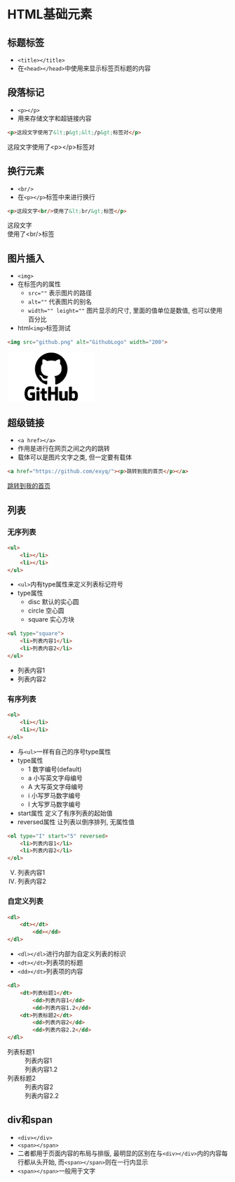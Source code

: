 # HTML基础元素

## 标题标签
- `<title></title>`
- 在`<head></head>`中使用来显示标签页标题的内容
## 段落标记
- `<p></p>`
- 用来存储文字和超链接内容
``` html
<p>这段文字使用了&lt;p&gt;&lt;/p&gt;标签对</p>
```
<p>这段文字使用了&lt;p&gt;&lt;/p&gt;标签对</p>

## 换行元素
- `<br/>`
- 在`<p></p>`标签中来进行换行
``` html
<p>这段文字<br/>使用了&lt;br/&gt;标签</p>
```
<p>这段文字<br/>使用了&lt;br/&gt;标签</p>

## 图片插入
- `<img>`
- 在标签内的属性
	- `src=""` 表示图片的路径
	- `alt=""` 代表图片的别名
	- `width="" leight=""` 图片显示的尺寸, 里面的值单位是数值, 也可以使用百分比
- html`<img>`标签测试
``` html
<img src="github.png" alt="GithubLogo" width="200">
```
<img src="github.png" alt="GithubLogo" width="200">

## 超级链接
- `<a href></a>`
- 作用是进行在网页之间之内的跳转
- 载体可以是图片文字之类, 但一定要有载体
``` html
<a href="https://github.com/exyq/"><p>跳转到我的首页</p></a>
```
<a href="https://github.com/exyq/"><p>跳转到我的首页</p></a>

## 列表
### 无序列表
``` html
<ul>
	<li></li>
	<li></li>
</ul>
```
- `<ul>`内有type属性来定义列表标记符号
- type属性
	- disc 默认的实心圆
	- circle 空心圆
	- square 实心方块
``` html
<ul type="square">
	<li>列表内容1</li>
	<li>列表内容2</li>
</ul>
```
<ul type="square">
	<li>列表内容1</li>
	<li>列表内容2</li>
</ul>

### 有序列表
``` html
<ol>
	<li></li>
	<li></li>
</ol>
```
- 与`<ul>`一样有自己的序号type属性
- type属性
	- 1 数字编号(default)
	- a 小写英文字母编号
	- A 大写英文字母编号
	- i 小写罗马数字编号
	- I 大写罗马数字编号
- start属性 定义了有序列表的起始值
- reversed属性 让列表以倒序排列, 无属性值
``` html
<ol type="I" start="5" reversed>
	<li>列表内容1</li>
	<li>列表内容2</li>
</ol>
```
<ol type="I" start="5" reversed>
	<li>列表内容1</li>
	<li>列表内容2</li>
</ol>

### 自定义列表
``` html
<dl>
	<dt></dt>
		<dd></dd>
</dl>
```
- `<dl></dl>`进行内部为自定义列表的标识
- `<dt></dt>`列表项的标题
- `<dd></dt>`列表项的内容
``` html
<dl>
	<dt>列表标题1</dt>
		<dd>列表内容1</dd>
		<dd>列表内容1.2</dd>
	<dt>列表标题2</dt>
		<dd>列表内容2</dd>
		<dd>列表内容2.2</dd>
</dl>
```
<dl>
	<dt>列表标题1</dt>
		<dd>列表内容1</dd>
		<dd>列表内容1.2</dd>
	<dt>列表标题2</dt>
		<dd>列表内容2</dd>
		<dd>列表内容2.2</dd>
</dl>

## div和span
- `<div></div>`
- `<span></span>`
- 二者都用于页面内容的布局与排版, 最明显的区别在与`<div></div>`内的内容每行都从头开始, 而`<span></span>`则在一行内显示
- `<span></span>`一般用于文字

